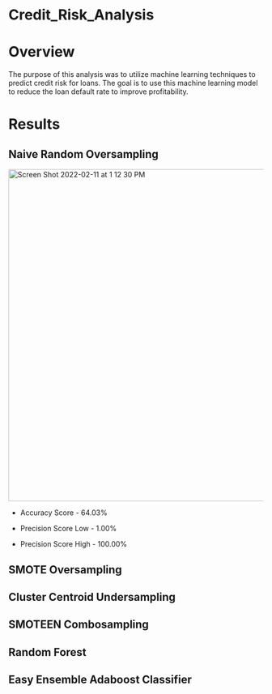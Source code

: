 # Credit_Risk_Analysis

# Overview

The purpose of this analysis was to utilize machine learning techniques to predict credit risk for loans. The goal is to use this machine learning model to reduce the loan default rate to improve profitability. 

# Results

## Naive Random Oversampling ##
<img width="656" alt="Screen Shot 2022-02-11 at 1 12 30 PM" src="https://user-images.githubusercontent.com/89474406/153670905-0e7eb860-c22a-45db-88e5-2f11ec09aa51.png">

- Accuracy Score - 64.03%

- Precision Score Low - 1.00%

- Precision Score High - 100.00%

## SMOTE Oversampling ##

## Cluster Centroid Undersampling ##
## SMOTEEN Combosampling ##
## Random Forest ##
## Easy Ensemble Adaboost Classifier ##
